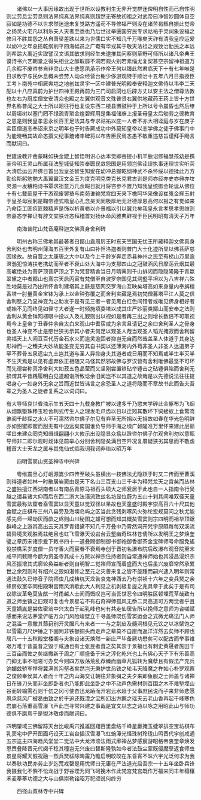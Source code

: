 <!-- { "loadSidebar": true } -->
　　诸佛以一大事因缘故出现于世所以设教利生无非开觉群迷俾明自性而已自性明则尘劳息尘劳息则法界纯真法界纯真则超然无寄故初祖之对武帝曰净智妙圆体自空寂如是功德不以世求然迷途未复觉路方遥苟不导修福严则没在诸苦曷繇自振此觉帝之扬灵火宅凡以利乐夫人天者至悉也乃后世过举匮国穷民专求祜祐于灵祠象设福之修且不胜其怨之丛自萧梁差跌以来为世儒口实不知几千万喙矣天祚有清我皇应运爰以幼冲之年总揽乾纲削平四海幅员之广奄有华戎其于敬天法祖之规致治勤民之本远则希踪大禹近实取譬汉文语其敏求则经生未逮推其问察则草野可师所以诸凡帝典王谟诗书六艺朝堂之得失相业之醇瑕靡不洞若观火别若素缁尤复契慕空宗留神祖道万几余暇不废咨参自非灵山大士悲愿夙承示作帝王何以臻此然君临天下十有七年唯是日求敉宁与民休息概未尝劳人动众经营台榭少侈游观特于顺治十五年八月日指授臣工考卜南苑中相厥爽垲之地创兹灵宇一区中建普光明殿奉安释迦文佛侍以韦李二天配以十八应真前为护世四神王殿再前为三门司启閟也后辟方丈以安主法之僧尊法教也左右为厨库僧堂安清众也殿之左翼供观音文殊普贤右翼供地藏药王药上皆十方世界名称普闻之大士所以昭往行也复设东西二楼县置鼓钟于上所以号令晨昏也然后缭以周垣树以塞门罔不绿疏青琐金煌碧辉用是集福储庥上报圣母皇太后劬劳之德教育之恩是则我皇孝思永长百王足法其与专求祜祐以庇一人者不亦大相迳庭与岁在庚子实臣僧道忞奉诏来京之明年也于时告厥成功中外莫知皇帝以忞学佛之徒于佛事门中为能晓畅其故命忞撰文纪事鎞诸丰碑将以布告臣民焉忞愚不敏重违慈旨谨拜手飏言而献词曰。

世雄设教开凿蒙昧如抉金鎞上智悟明识心达本觉即菩提小机羊鹿诏修福慧孩幼是携圣帝明王灵山所属我法堑城徒知崇奉匮民敛怨国是用领岂佛诖误执事迷理世实听荧大清启运云开佛日首出我皇圣智生知爰在幼冲总握乾纲神武不杀怀绥以德揉此万方勤俭斯躬勉勉大禹翼翼汉文金玉为度克明克类克长克君古训是师亦经亦史亦典亦坟灵源一发糟粕诗书覃求祖意万几余暇日就月将咨参不置乃知我皇统御金轮诞从佛位十有七载蔀屋干干游观废罢猗与南苑谁输梵宫四天来下檐阿华采像设崔嵬金辉玉射于皇圣母宸躬是鞠帝德式楷皇心孔念昊天罔极厚地无涯德厚恩高何以报之有觉如来乃命臣工匪疚匪棘精庐是饰以祈黄耇以介景福以引以翼允矣我皇永言孝思孝思维则帝嘉忞学禅证有辞文宜朕诠忞拜稽首对扬休命风雅典鲜视于臣民明昭有清天子万年

　　南海普陀山梵音庵释迦文佛真身舍利碑

　　明州古称三佛地其最著者曰鄮山盍周厉王时东天竺国无忧王所藏释迦文佛真身舍利处也去明州薄海五百里外复有山曰补怛洛迦者则普门大士化迹所显以佛菩萨慈因缘故。故自晋之太康唐之大中以及今上千龄岁奔走赤县神州之民至有梯山万里逾溟渤犯惊涛扶老携幼而至者不衰山处大海中为支那四山之冠鼓涵风日摩荡云烟其最高巘绝处为菩萨顶菩萨顶之下为梵音精舍当日月晴霁则千山排闼而隐隐隆隆于青蠃翠黛之中者鄮山也熹宗天启丙寅有梵僧至自波罗奈国见其洞壑平坦以为八吉祥六殊胜地莫是过乃出所怀舍利建塔其上繇是慈网交罗海山互映矣塔高如来身量内奉旃檀香塔一肘量黄金宝钵为承上以金钟弥覆之而舍利实藏是焉初梵僧募塔平江人莫之信舍利愍之乃显神变为之助发于是有见三者一者见黑白红色间错者或唯见佛身相好者或始不见而终见如径寸大者遂一时倾施填委塔以成其庄严妙丽类鄮山而安奉之法则舍利从黄金钵网楞眼中投以入及礼觐则出以视如是者再三出之则增长数倍不可取视焉今上皇帝丁丑春仲余自太白来观山中耆宿咸为余言且请记之余曰舍利圣人之骨身也圣人神变不止是愍世狭劣示其小者夫何足以观圣人哉当观圣人韬光掩寂而舍利留灵福天上人间亘百代历金石水火而逾灵逾固者抑岂无自而然哉盖圣人体道乎其身达形神而一之臻夫大妙故能圣变无穷其自书契以还薄海内外苟非圣人非圣人达道弟子罕不葬骨五泉遗尘九土岂其道与圣人异抑身夫其道者或日用而不知焉或半生半灭半不生灭焉是以见有虚弃依正相随又乌怪其然邪故佛与罗汉皆有舍利唯佛最坚不可坏而先德尝称真净舍利大如菽五色晶莹而又坚刚尝置铁砧举锤击之砧锤俱陷而舍利无损谓其平昔践履明白见道超诣所致谂余旧闻岂不以其道之故哉是以先德说法往往提唱身心一如身外无余之旨而近世皆讳言之余恐圣人之道将隐而不章故书此而告夫吾辈之为圣人之徒者复系之以词词曰。

有大导师哀世昏浊示生五天四十九载身教广被以逮多千乃愍末学碎此金躯布为飞烟从烟飘堕珠糁玉粒舍利式传生人之理发毛爪齿以日以迁矧其散坏下饲蝼蚁上食鹜鸢谁阅千龄探之水火不可濡然咨尔佛子尔见有弃圣无所捐以无捐故如春在华光色明鲜亦如甜蜜即蜜而甜无有中边远矣南国谁负导师于海之堧广颡隆准万里怀来建此层巅嗟曰未建众罔克知缉缉翩翩小大攸示出没隐显众翕以跧咨尔佛子尔观舍利勿以意甄导师非二即尔观时觌体见前举心分别舍利隐矣满目空阡况复厝疑狭劣其思而不敬虔稽首大士天龙之属与其鬼仙式临我词我词非绐以昭万年

　　四明雪窦山资圣禅寺中兴碑

　　粤维震旦心灯岷源嵩少四传至破头虽横出一枝佛法尤隐跃于时又二传而至曹溪则得道者如林一时散居岩窦由是天下名山三百支山三千半为释梵龙天之宫矣而丛林之盛独擅江西湖南者以有南岳青原马祖石头硕大之师爰居于此也自一人指南令行吴越之谶县诸大仰而后东西二浙大法潢流致兹名坊显位蔚为五山十刹其间唯双径天童雪窦最称法窟者盍雪窦以显天童以觉双径以杲故也天童盛时殿宇崇高百六十尺其他食赋之庄棋布三州八县旁及海堧岛屿之区当此贪残剥啄风火弥纶宏规莫问之秋尤能感先师一埽劫灰而歔之烬则山川秘图之雄可想而知其概矣雪窦则宗四明而祖华顶踞群峰之上游其高出云天其罗青错黛不知几千万叠中乃霄然洞开梵宇原隰每每双溪流碧异境灵观胜焉兹绝且也虹飞雪瀑天设岩台云壑幽奇珠林苍倩所以发明王之梦焕奎璧之章历宋诸宗爰下敕书四十一道叠赐御制御书御袍御香御茶金宝碑师号命服免徭役禁樵采岁度僧一员守香火而宸眷不衰焉寺创于晋初名瀑布院后改瀑布观音院至宋咸平间敕赐今额为资圣寺其成十方院以禅宗住持者则自常通禅师始也其浸昌浸炽宗风丕振增其式廓轮奂益新者则自明智二觉禅师宣而着盛而大也后虽兴废靡常然承累世之余烈则时有绍兴之毁如湛修之至元之灾善来复之皆不旋踵而嗣兴逮入明年则常通法鼓久已停音子院师虫几成梼杌天龙告哀鬼神西去乃有崇祯十六年之变兵燹之余蜂房蚁室卒同绀殿琳宫雨风消歇此大人利见之机剥极复旋之兆具章于此矣于是有司议除议革龟莫告猷一时甬越人士闻而慨叹岂可当吾世忍令四明胜区顿埋荒草哉致有道之师坐镇之旧观可复也今景星岩不有石奇禅师孤风无忝二灵高道可方两觉者乎且天童嫡胤是尝佐密翁中兴太白于起乳峰也何有共走仙居告所以挽师之意师为咨嗟赋感而来说法茅堂俨临万众门风险峻壁立千寻盖师既伤雪窦运会之式微尤痛法门人师之混滥一意撒其蔀葑别开灵牖凡有来者一一与之刮皮及髓洞根见元饮之以冰檗饱之以雪霜刀尺炉锤之下固罔非铁额铜头而走声之辈莫不自崖而返洋洋然去矣师不顾也居凡一十五秋殿堂楼阁与夫象设诸天焕然一新庄严毕备厥功懋矣可以配古而举事维艰万难于昔盖昔之毁于咸通也有士张昱者葺之矣其崇于景福也有刺史黄晟者施田千三百亩而佐之矣继撒新于周之广顺盛备于宋之淳化乾兴也上有佛心天子下有乐善高门抑无事不咄嗟可办矣今则四方版荡荒乱荐臻而幽草芃狐转为魔孽且有假法产充兵饷媚兹骄军悍将冀满其沟壑者矣然岂无秉护世热铁之轮韦天降魔之杵如心朴罗观察之俊顾奉侯其人者而十年之内山海交讧朝往非象弭之夫夕来即鱼服之士师盖与诸禅日在锋刀头而非坐即卧者也乃能即此坐卧之中不动声色需材则百围之木不难堑堙山谷而转输需石则千仞之冈可使奋迅龙蹖而开宕云水趋于父事庶民说而子来非师悲愿夙承慈风广被曷由致之於乎追还既湮之宝所幻出方蹶之瑶天云老山香再起千峰寒色岩崩石落重高雪瀑飞声此岂寻常兴建之事哉是宜文以志之诗以咏之用昭此山与师功德俱不磨焉于是盥沐敬虔而献词曰。

四明肇域三佛留踪天台比峻禹穴推雄回翔百里盘结千峰星蠃掩玉蜨翠排空宝坊棋布乳窦宅中俨开图画巧设天工岩台插汉雪瀑飞虹蜿潭光怪珠树玲珑山鸣晋代宇创咸通五宗迭主四海趋风堂堂二觉法中大龙沛滂法雨式廓禅丛梦感宸游昭格帝衷奎章焕发恩赉叠降晋元代阅千稔其穜岂无兴废曰替斯隆孰如今者法鼓尘蒙既侵魔孽返食师虫景星将耀天假祝融一烈兵燹祓除晦霳乃瞻启明皎皎在东昏宵不昧六宇光泛何求为我以奏肤功民亦劳止岁迄荒戎罄是用忧师曰无庸在严法道光启吾宗一十五年坐卧兵锋我摄我化不懙不忪龙战于野谷堙为同飞砢挽木作此梵宫梵宫既作万福来同丰年穰穰禾麦菶菶功德之大与山俱崇勒铭昭万祀颂说何终穷

　　西径山双林寺中兴碑

